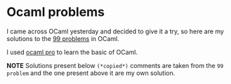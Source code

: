 # Ocaml problems

I came across OCaml yesterday and decided to give it a try, so here are my solutions to the [99 problems](http://ocaml.org/learn/tutorials/99problems.html) in OCaml.

I used [ocaml pro](https://try.ocamlpro.com/) to learn the basic of OCaml.

__NOTE__
Solutions present below `(*copied*)` comments are taken from the `99 problem` and the one present above it are my own solution.
